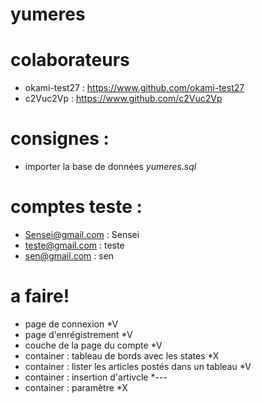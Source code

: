 # yumeres

# colaborateurs
- okami-test27 : https://www.github.com/okami-test27
- c2Vuc2Vp : https://www.github.com/c2Vuc2Vp

# consignes :

- importer la base de données *yumeres.sql*

# comptes teste :

- Sensei@gmail.com : Sensei
- teste@gmail.com : teste
- sen@gmail.com : sen

# a faire!

- page de connexion *V
- page d'enrégistrement *V
- couche de la page du compte *V
- container : tableau de bords avec les states *X
- container : lister les articles postés dans un tableau *V
- container : insertion d'artivcle *---
- container : paramètre *X
